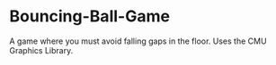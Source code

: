 # Bouncing-Ball-Game
A game where you must avoid falling gaps in the floor. Uses the CMU Graphics Library.
